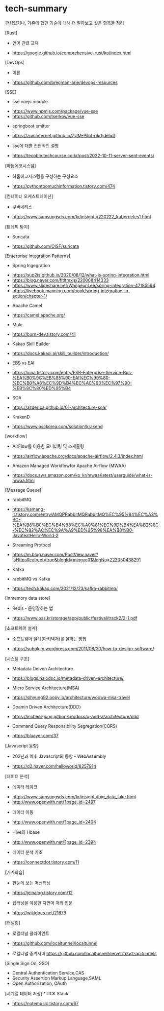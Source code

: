 # tech-summary
관심있거나, 기존에 했던 기술에 대해 더 알아보고 싶은 항목들 정리

[Rust]
* 언어 관련 교재
- https://google.github.io/comprehensive-rust/ko/index.html

[DevOps]
* 이론
- https://github.com/bregman-arie/devops-resources

[SSE]

* sse vuejs module 
- https://www.npmjs.com/package/vue-sse
- https://github.com/tserkov/vue-sse

* springboot emitter 
- https://zuminternet.github.io/ZUM-Pilot-qkrtjdehd/

* sse에 대한 전반적인 설명 
- https://tecoble.techcourse.co.kr/post/2022-10-11-server-sent-events/


[하둡에코시스템]

* 하둡에코시스템을 구성하는 구성요소
- https://pythontoomuchinformation.tistory.com/474

[컨테이너 오케스트레이션]
* 쿠버네티스 
- https://www.samsungsds.com/kr/insights/220222_kubernetes1.html

[트레픽 탐지]
* Suricata
- https://github.com/OISF/suricata

[Enterprise Integration Patterns]
* Spring Ingegration
- https://sup2is.github.io/2020/08/12/what-is-spring-integration.html
- https://blog.naver.com/fltltmxjs/220008414333
- https://www.slideshare.net/WangeunLee/spring-integration-47185594
- https://livebook.manning.com/book/spring-integration-in-action/chapter-1/

* Apache Camel
- https://camel.apache.org/

* Mule
- https://born-dev.tistory.com/41

* Kakao Skill Builder
- https://docs.kakaoi.ai/skill_builder/introduction/

* EBS vs EAI
- https://iuna.tistory.com/entry/ESB-Enterprise-Service-Bus-%EA%B0%9C%EB%85%90-EAI%EC%99%80-%EC%B0%A8%EC%9D%B4%EC%A0%90%EC%97%90-%EB%8C%80%ED%95%B4

* SOA
- https://azderica.github.io/01-architecture-soa/

* KrakenD
- https://www.osckorea.com/solution/krakend

[workflow]
* AirFlow를 이용한 모니터링 및 스케줄링
- https://airflow.apache.org/docs/apache-airflow/2.4.3/index.html
* Amazon Managed Workflowfor Apache Airflow (MWAA)
- https://docs.aws.amazon.com/ko_kr/mwaa/latest/userguide/what-is-mwaa.html


[Message Queue]
* rabbitMQ
- https://kamang-it.tistory.com/entry/AMQPRabbitMQRabbitMQ%EC%95%84%EC%A3%BC-%EA%B8%B0%EC%B4%88%EC%A0%81%EC%9D%B4%EA%B2%8C-%EC%82%AC%EC%9A%A9%ED%95%98%EA%B8%B0-JavafeatHello-World-2

* Streaming Protocol
- https://m.blog.naver.com/PostView.naver?isHttpsRedirect=true&blogId=mingyo01&logNo=222050438291

* Kafka

* rabbitMQ vs Kafka
- https://tech.kakao.com/2021/12/23/kafka-rabbitmq/

[Inmemory data store]
* Redis - 운영잘하는 법
- https://www.oss.kr/storage/app/public/festival/track2/2-1.pdf

[소프트웨어 설계]
* 소프트웨어 설계(아키텍쳐)를 잘하는 방법
- https://subokim.wordpress.com/2011/08/30/how-to-design-software/

[시스템 구조]
* Metadata Deiven Architecture
- https://blogs.halodoc.io/metadata-driven-architecture/

* Micro Service Architecture(MSA)
- https://sihyung92.oopy.io/architecture/woowa-msa-travel
* Doamin Driven Architecture(DDD)
- https://incheol-jung.gitbook.io/docs/q-and-a/architecture/ddd
* Command Query Responsibility Segregation(CQRS)
- https://bluayer.com/37

[Javascript 동향]
* 202년과 이후 Javascript의 동향 - WebAssembly
- https://d2.naver.com/helloworld/8257914

[데이터 분석]
* 데이터 레이크
- https://www.samsungsds.com/kr/insights/big_data_lake.html
- http://www.openwith.net/?page_id=2497

* 데이터 이동
- http://www.openwith.net/?page_id=2404

* Hive와 Hbase
- http://www.openwith.net/?page_id=2394

* 데이터 분석 기초
- https://connectdot.tistory.com/11

[기계학습]
* 한눈에 보는 머신러닝
- https://jeinalog.tistory.com/12
* 딥러닝을 이용한 자연어 처리 입문
- https://wikidocs.net/21679

[터널링]
* 로컬터널 클라이언트
- https://github.com/localtunnel/localtunnel

* 로컬터널 중계서버
https://github.com/localtunnel/server#post-apitunnels

[Single Sign On, SSO]
* Central Authentication Service,CAS
* Security Assertion Markup Language,SAML
* Open Authorization, OAuth 

[시계열 데이터 저장]
*TICK Stack
- https://notemusic.tistory.com/67
